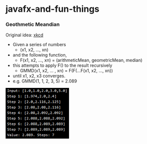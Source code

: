 # javafx-and-fun-things

### Geothmetic Meandian
Original idea: [xkcd](https://xkcd.com/2435/)

- Given a series of numbers
    - (x1, x2, ..., xn)
- and the following function,
   - F(x1, x2, ..., xn) = (arithmeticMean, geometricMean, median)
- this attempts to apply F() to the result recursively
    - GMMD(x1, x2, ... , xn) = F(F(...F(x1, x2, ..., xn))
- until x1, x2, x3 converges.
- e.g. GMMD(1, 1, 2, 3, 5) = 2.089

![GeothmeticMeandian preview](https://github.com/uncleankiwi/javafx-and-fun-things/blob/master/previews/geothmeticmeandian.PNG)